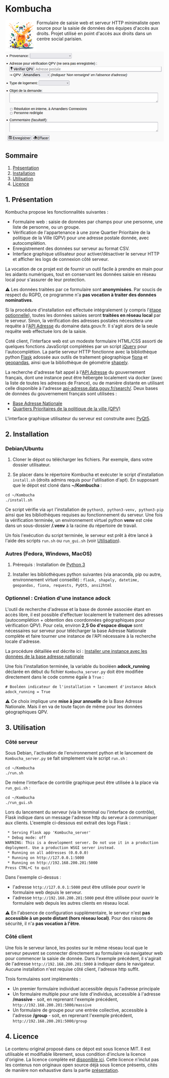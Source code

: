 <h1>Kombucha</h1>

<img align="left" width="100" height="100" src="https://github.com/Luz-V/Kombucha/blob/main/static/icon4.png"> 

Formulaire de saisie web et serveur HTTP minimaliste open source pour la saisie de données des équipes d'accès aux droits. Projet utilisé en point d'accès aux droits dans un centre social parisien.

![Exemple de formulaire](/static/example.png)

## Sommaire

1. [Présentation](#1-présentation)
2. [Installation](#2-installation)
3. [Utilisation](#3-utilisation)
4. [Licence](#4-licence)


## 1. Présentation
Kombucha propose les fonctionnalités suivantes :
- Formulaire web : saisie de données par champs pour une personne, une liste de personne, ou un groupe.
- Vérification de l'appartenance à une zone Quartier Prioritaire de la politique de la Ville (QPV) pour une adresse postale donnée, avec autocomplétion.
- Enregistrement des données sur serveur au format CSV.
- Interface graphique utilisateur pour activer/désactiver le serveur HTTP et afficher les logs de connexion côté serveur.

La vocation de ce projet est de fournir un outil facile à prendre en main pour les aidants numériques, tout en conservant les données saisie en réseau local pour s'assurer de leur protection. 

⚠️ Les données traitées par ce formulaire sont **anonymisées**. Par soucis de respect du RGPD, ce programme n'a **pas vocation à traiter des données nominatives**.

Si la procédure d'installation est effectuée intégralement (y compris l'[étape optionnelle](#optionnel--création-dune-instance-adock)), toutes les données saisies seront **traitées en réseau local** par le serveur. Sinon, la vérification des adresses postales nécessitera une requête à l'[API Adresse](https://adresse.data.gouv.fr/api-doc/adresse) du domaine data.gouv.fr. Il s'agit alors de la seule requête web effectuée lors de la saisie.

Coté client, l'interface web est un modeste formulaire HTML/CSS assorti de quelques fonctions JavaScript complétées par un script [jQuery](https://jquery.com/license/) pour l'autocomplétion. 
La partie serveur HTTP fonctionne avec la bibliothèque python [Flask](https://flask.palletsprojects.com) adossée aux outils de traitement géographique [fiona](https://pypi.org/project/fiona/) et [geopandas](https://geopandas.org), ainsi que la bibliothèque de géométrie [shapely](https://pypi.org/project/shapely/).

La recherche d'adresse fait appel à l'[API Adresse](https://api-adresse.data.gouv.fr/search/) du gouvernement français, dont une instance peut être hébergée localement via docker (avec la liste de toutes les adresses de France), ou de manière distante en utilisant celle disponible à l'adresse [api-adresse.data.gouv.fr/search/](https://api-adresse.data.gouv.fr/search/). 
Deux bases de données du gouvernement français sont utilisées :
- [Base Adresse Nationale](https://adresse.data.gouv.fr/donnees-nationales)
- [Quartiers Prioritaires de la politique de la ville (QPV)](https://www.data.gouv.fr/fr/datasets/quartiers-prioritaires-de-la-politique-de-la-ville-qpv/)

 L'interface graphique utilisateur du serveur est construite avec [PyQt5](https://pypi.org/project/PyQt5/). 


## 2. Installation

### Debian/Ubuntu

1. Cloner le dépot ou télécharger les fichiers. Par exemple, dans votre dossier utilisateur.

2. Se placer dans le répertoire Kombucha et exécuter le script d'installation `install.sh` (droits admins requis pour l'utilisation d'apt). En supposant que le dépot est cloné dans **~/Kombucha** : 
```
cd ~/Kombucha
./install.sh
```

Ce script vérifie via `apt` l'installation de `python3, python3-venv, python3-pip` ainsi que les bibliothèques requises au fonctionnement du serveur. Une fois la vérification terminée, un environnement virtuel python **venv** est crée dans un sous-dossier **/.venv** à la racine du répertoire de travail. 

Un fois l'exécution du script terminée, le serveur est prêt à être lancé à l'aide des scripts `run.sh` ou `run_gui.sh` (voir [Utilisation](#3-utilisation)).

### Autres (Fedora, Windows, MacOS)

1. Prérequis : Installation de [Python 3](https://www.python.org/downloads/)

2. Installer les bibliothèques python suivantes (via anaconda, pip ou autre, environnement virtuel conseillé) : `flask, shapely, datetime, geopandas, fiona, requests, PyQt5, ansi2html`


### Optionnel : Création d'une instance adock

L'outil de recherche d'adresse et la base de donnée associée étant en accès libre, il est possible d'effectuer localement le traitement des adresses (autocomplétion + obtention des coordonnées géographiques pour vérification QPV). Pour cela, environ **2,5 Go d'espace disque** sont nécessaires sur serveur pour télécharger la base Adresse Nationale complète et faire tourner une instance de l'API nécessaire à la recherche locale d'adresse.

La procédure détaillée est décrite ici : [Installer une instance avec les données de la base adresse nationale](https://github.com/BaseAdresseNationale/addok-docker#installer-une-instance-avec-les-donn%C3%A9es-de-la-base-adresse-nationale)

Une fois l'installation terminée, la variable du booléen **adock_running** déclarée en début du fichier `Kombucha_server.py` doit être modifiée directement dans le code comme égale à `True` :
```
# Booléen indicateur de l'installation + lancement d'instance Adock
adock_running = True
```

⚠️ Ce choix implique une **mise à jour annuelle** de la Base Adresse Nationale. Mais il en va de toute façon de même pour les données géographiques QPV.


## 3. Utilisation

### Côté serveur

Sous Debian, l'activation de l'environnement python et le lancement de `Kombucha_server.py` se fait simplement via le script `run.sh` :
```
cd ~/Kombucha
./run.sh
```

De même l'interface de contrôle graphique peut être utilisée à la place via `run_gui.sh` : 
```
cd ~/Kombucha
./run_gui.sh
```

Lors du lancement du serveur (via le terminal ou l'interface de contrôle), Flask indique dans un message l'adresse http du serveur à communiquer aux clients. L'exemple ci-dessous est extrait des logs Flask :
```
 * Serving Flask app 'Kombucha_server'
 * Debug mode: off
WARNING: This is a development server. Do not use it in a production deployment. Use a production WSGI server instead.
 * Running on all addresses (0.0.0.0)
 * Running on http://127.0.0.1:5000
 * Running on http://192.168.200.201:5000
Press CTRL+C to quit
```
Dans l'exemple ci-dessus : 
- l'adresse `http://127.0.0.1:5000` peut être utilisée pour ouvrir le formulaire web depuis le serveur.
- l'adresse `http://192.168.200.201:5000` peut être utilisée pour ouvrir le formulaire web depuis les autres clients en réseau local.

⚠️ En l'absence de configuration supplémentaire, le serveur n'est **pas accessible à un poste distant (hors réseau local)**. Pour des raisons de sécurité, il n'a **pas vocation à l'être**.

### Côté client

Une fois le serveur lancé, les postes sur le même réseau local que le serveur peuvent se connecter directement au formulaire via navigateur web pour commencer la saisie de donnée. Dans l'exemple précédent, il s'agirait de l'adresse `http://192.168.200.201:5000` à indiquer dans le navigateur. Aucune installation n'est requise côté client, l'adresse http suffit.

Trois formulaires sont implémentés :
- Un premier formulaire individuel accessible depuis l'adresse principale 
- Un formulaire multiple pour une liste d'individus, accessible à l'adresse **/massive** - soit, en reprenant l'exemple précédent, `http://192.168.200.201:5000/massive`
- Un formulaire de groupe pour une entrée collective, accessible à l'adresse **/group** - soit, en reprenant l'exemple précédent, `http://192.168.200.201:5000/group`

## 4. Licence

Le contenu original proposé dans ce dépot est sous licence MIT. Il est utilisable et modifiable librement, sous condition d'inclure la licence d'origine. La licence complète est [disponible ici](https://github.com/Luz-V/Kombucha/blob/main/LICENSE). Cette licence n'inclut pas les contenus non originaux open source déjà sous licence présents, cités de manière non exhaustive dans la partie [présentation](#presentation).


